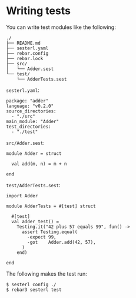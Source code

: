 # Writing tests

You can write test modules like the following:

```
./
├── README.md
├── sesterl.yaml
├── rebar.config
├── rebar.lock
├── src/
│   └── Adder.sest
└── test/
    └── AdderTests.sest
```

`sesterl.yaml`:

```
package: "adder"
language: "v0.2.0"
source_directories:
  - "./src"
main_module: "Adder"
test_directories:
  - "./test"
```

`src/Adder.sest`:

```
module Adder = struct

  val add(m, n) = m + n

end
```

`test/AdderTests.sest`:

```
import Adder

module AdderTests = #[test] struct

  #[test]
  val adder_test() =
    Testing.it("42 plus 57 equals 99", fun() ->
      assert Testing.equal(
        -expect 99,
        -got    Adder.add(42, 57),
      )
    end)

end
```

The following makes the test run:

```
$ sesterl config ./
$ rebar3 sesterl test
```
